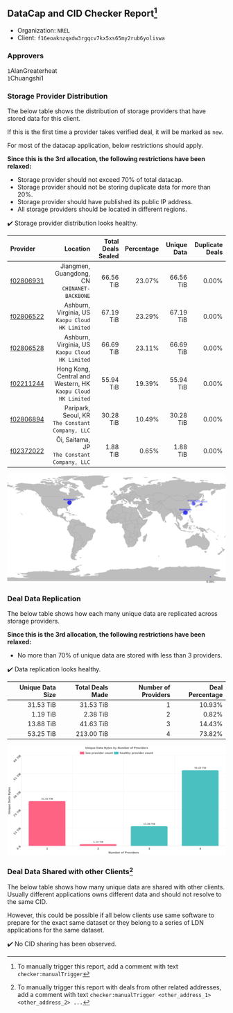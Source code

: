 ## DataCap and CID Checker Report[^1]
 - Organization: `NREL`
 - Client: `f16eoaknzqxdw3rgqcv7kx5xs65my2rub6yoliswa`
### Approvers
`1`AlanGreaterheat<br/>`1`Chuangshi1

### Storage Provider Distribution
The below table shows the distribution of storage providers that have stored data for this client.

If this is the first time a provider takes verified deal, it will be marked as `new`.

For most of the datacap application, below restrictions should apply.

**Since this is the 3rd allocation, the following restrictions have been relaxed:**
 - Storage provider should not exceed 70% of total datacap.
 - Storage provider should not be storing duplicate data for more than 20%.
 - Storage provider should have published its public IP address.
 - All storage providers should be located in different regions.

✔️ Storage provider distribution looks healthy.

| Provider                                              |                                                        Location | Total Deals Sealed | Percentage | Unique Data | Duplicate Deals |
| :---------------------------------------------------- | --------------------------------------------------------------: | -----------------: | ---------: | ----------: | --------------: |
| [f02806931](https://filfox.info/en/address/f02806931) |                 Jiangmen, Guangdong, CN<br/>`CHINANET-BACKBONE` |          66.56 TiB |     23.07% |   66.56 TiB |           0.00% |
| [f02806522](https://filfox.info/en/address/f02806522) |              Ashburn, Virginia, US<br/>`Kaopu Cloud HK Limited` |          67.19 TiB |     23.29% |   67.19 TiB |           0.00% |
| [f02806528](https://filfox.info/en/address/f02806528) |              Ashburn, Virginia, US<br/>`Kaopu Cloud HK Limited` |          66.69 TiB |     23.11% |   66.69 TiB |           0.00% |
| [f02211244](https://filfox.info/en/address/f02211244) | Hong Kong, Central and Western, HK<br/>`Kaopu Cloud HK Limited` |          55.94 TiB |     19.39% |   55.94 TiB |           0.00% |
| [f02806894](https://filfox.info/en/address/f02806894) |             Paripark, Seoul, KR<br/>`The Constant Company, LLC` |          30.28 TiB |     10.49% |   30.28 TiB |           0.00% |
| [f02372022](https://filfox.info/en/address/f02372022) |                 Ōi, Saitama, JP<br/>`The Constant Company, LLC` |           1.88 TiB |      0.65% |    1.88 TiB |           0.00% |

<img src="https://raw.githubusercontent.com/data-preservation-programs/filplus-checker-assets/main/filecoin-project/filecoin-plus-large-datasets/issues/2117/1697464278798.png"/>

### Deal Data Replication
The below table shows how each many unique data are replicated across storage providers.


**Since this is the 3rd allocation, the following restrictions have been relaxed:**
- No more than 70% of unique data are stored with less than 3 providers.

✔️ Data replication looks healthy.

| Unique Data Size | Total Deals Made | Number of Providers | Deal Percentage |
| ---------------: | ---------------: | ------------------: | --------------: |
|        31.53 TiB |        31.53 TiB |                   1 |          10.93% |
|         1.19 TiB |         2.38 TiB |                   2 |           0.82% |
|        13.88 TiB |        41.63 TiB |                   3 |          14.43% |
|        53.25 TiB |       213.00 TiB |                   4 |          73.82% |

<img src="https://raw.githubusercontent.com/data-preservation-programs/filplus-checker-assets/main/filecoin-project/filecoin-plus-large-datasets/issues/2117/1697464279734.png"/>

### Deal Data Shared with other Clients[^3]
The below table shows how many unique data are shared with other clients.
Usually different applications owns different data and should not resolve to the same CID.

However, this could be possible if all below clients use same software to prepare for the exact same dataset or they belong to a series of LDN applications for the same dataset.

✔️ No CID sharing has been observed.

[^1]: To manually trigger this report, add a comment with text `checker:manualTrigger`

[^2]: Deals from those addresses are combined into this report as they are specified with `checker:manualTrigger`

[^3]: To manually trigger this report with deals from other related addresses, add a comment with text `checker:manualTrigger <other_address_1> <other_address_2> ...`
